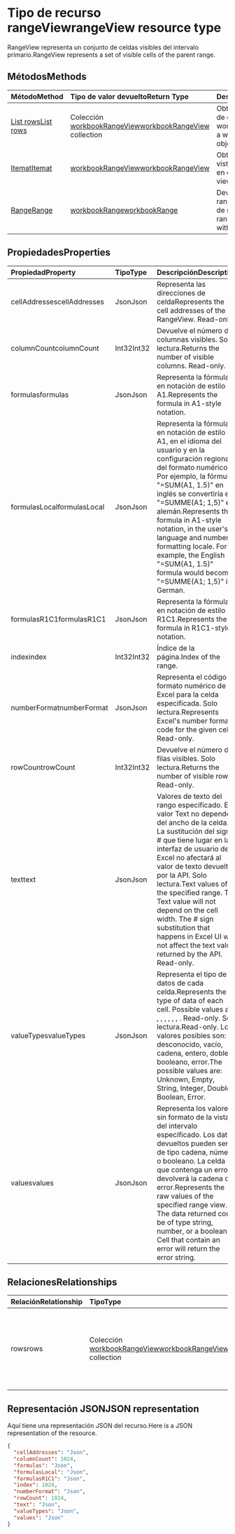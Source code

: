 # <a name="rangeview-resource-type"></a><span data-ttu-id="902f1-101">Tipo de recurso rangeView</span><span class="sxs-lookup"><span data-stu-id="902f1-101">rangeView resource type</span></span>
<span data-ttu-id="902f1-102">RangeView representa un conjunto de celdas visibles del intervalo primario.</span><span class="sxs-lookup"><span data-stu-id="902f1-102">RangeView represents a set of visible cells of the parent range.</span></span>

## <a name="methods"></a><span data-ttu-id="902f1-103">Métodos</span><span class="sxs-lookup"><span data-stu-id="902f1-103">Methods</span></span>

| <span data-ttu-id="902f1-104">Método</span><span class="sxs-lookup"><span data-stu-id="902f1-104">Method</span></span>           | <span data-ttu-id="902f1-105">Tipo de valor devuelto</span><span class="sxs-lookup"><span data-stu-id="902f1-105">Return Type</span></span>    |<span data-ttu-id="902f1-106">Descripción</span><span class="sxs-lookup"><span data-stu-id="902f1-106">Description</span></span>|
|:---------------|:--------|:----------|
|[<span data-ttu-id="902f1-107">List rows</span><span class="sxs-lookup"><span data-stu-id="902f1-107">List rows</span></span>](../api/workbookrangeview_list_rows.md) |<span data-ttu-id="902f1-108">Colección [workbookRangeView](workbookrangeview.md)</span><span class="sxs-lookup"><span data-stu-id="902f1-108">[workbookRangeView](workbookrangeview.md) collection</span></span>| <span data-ttu-id="902f1-109">Obtenga una colección de objetos workbookRangeView.</span><span class="sxs-lookup"><span data-stu-id="902f1-109">Get a workbookRangeView object collection.</span></span>|
|[<span data-ttu-id="902f1-110">Itemat</span><span class="sxs-lookup"><span data-stu-id="902f1-110">Itemat</span></span>](../api/workbookrangeview_itemat.md)|[<span data-ttu-id="902f1-111">workbookRangeView</span><span class="sxs-lookup"><span data-stu-id="902f1-111">workbookRangeView</span></span>](workbookrangeview.md)|<span data-ttu-id="902f1-112">Obtenga un elemento de vista de rango basado en el índice.</span><span class="sxs-lookup"><span data-stu-id="902f1-112">Get a range view item based in index.</span></span>|
|[<span data-ttu-id="902f1-113">Range</span><span class="sxs-lookup"><span data-stu-id="902f1-113">Range</span></span>](../api/workbookrangeview_range.md)|[<span data-ttu-id="902f1-114">workbookRange</span><span class="sxs-lookup"><span data-stu-id="902f1-114">workbookRange</span></span>](range.md)|<span data-ttu-id="902f1-115">Devuelve el objeto de rango asociado a la vista de rango.</span><span class="sxs-lookup"><span data-stu-id="902f1-115">Return the range object associated with the range view</span></span>|

## <a name="properties"></a><span data-ttu-id="902f1-116">Propiedades</span><span class="sxs-lookup"><span data-stu-id="902f1-116">Properties</span></span>
| <span data-ttu-id="902f1-117">Propiedad</span><span class="sxs-lookup"><span data-stu-id="902f1-117">Property</span></span>     | <span data-ttu-id="902f1-118">Tipo</span><span class="sxs-lookup"><span data-stu-id="902f1-118">Type</span></span>   |<span data-ttu-id="902f1-119">Descripción</span><span class="sxs-lookup"><span data-stu-id="902f1-119">Description</span></span>|
|:---------------|:--------|:----------|
|<span data-ttu-id="902f1-120">cellAddresses</span><span class="sxs-lookup"><span data-stu-id="902f1-120">cellAddresses</span></span>|<span data-ttu-id="902f1-121">Json</span><span class="sxs-lookup"><span data-stu-id="902f1-121">Json</span></span>|<span data-ttu-id="902f1-122">Representa las direcciones de celda</span><span class="sxs-lookup"><span data-stu-id="902f1-122">Represents the cell addresses of the RangeView. Read-only.</span></span>
|<span data-ttu-id="902f1-123">columnCount</span><span class="sxs-lookup"><span data-stu-id="902f1-123">columnCount</span></span>|<span data-ttu-id="902f1-124">Int32</span><span class="sxs-lookup"><span data-stu-id="902f1-124">Int32</span></span>|<span data-ttu-id="902f1-p101">Devuelve el número de columnas visibles. Solo lectura.</span><span class="sxs-lookup"><span data-stu-id="902f1-p101">Returns the number of visible columns. Read-only.</span></span>|
|<span data-ttu-id="902f1-127">formulas</span><span class="sxs-lookup"><span data-stu-id="902f1-127">formulas</span></span>|<span data-ttu-id="902f1-128">Json</span><span class="sxs-lookup"><span data-stu-id="902f1-128">Json</span></span>|<span data-ttu-id="902f1-129">Representa la fórmula en notación de estilo A1.</span><span class="sxs-lookup"><span data-stu-id="902f1-129">Represents the formula in A1-style notation.</span></span> |
|<span data-ttu-id="902f1-130">formulasLocal</span><span class="sxs-lookup"><span data-stu-id="902f1-130">formulasLocal</span></span>|<span data-ttu-id="902f1-131">Json</span><span class="sxs-lookup"><span data-stu-id="902f1-131">Json</span></span>|<span data-ttu-id="902f1-p102">Representa la fórmula en notación de estilo A1, en el idioma del usuario y en la configuración regional del formato numérico. Por ejemplo, la fórmula "=SUM(A1, 1.5)" en inglés se convertiría en "=SUMME(A1; 1,5)" en alemán.</span><span class="sxs-lookup"><span data-stu-id="902f1-p102">Represents the formula in A1-style notation, in the user's language and number-formatting locale. For example, the English "=SUM(A1, 1.5)" formula would become "=SUMME(A1; 1,5)" in German.</span></span>    |
|<span data-ttu-id="902f1-134">formulasR1C1</span><span class="sxs-lookup"><span data-stu-id="902f1-134">formulasR1C1</span></span>|<span data-ttu-id="902f1-135">Json</span><span class="sxs-lookup"><span data-stu-id="902f1-135">Json</span></span>|<span data-ttu-id="902f1-136">Representa la fórmula en notación de estilo R1C1.</span><span class="sxs-lookup"><span data-stu-id="902f1-136">Represents the formula in R1C1-style notation.</span></span>   |
|<span data-ttu-id="902f1-137">index</span><span class="sxs-lookup"><span data-stu-id="902f1-137">index</span></span>|<span data-ttu-id="902f1-138">Int32</span><span class="sxs-lookup"><span data-stu-id="902f1-138">Int32</span></span>|<span data-ttu-id="902f1-139">Índice de la página.</span><span class="sxs-lookup"><span data-stu-id="902f1-139">Index of the range.</span></span>|
|<span data-ttu-id="902f1-140">numberFormat</span><span class="sxs-lookup"><span data-stu-id="902f1-140">numberFormat</span></span>|<span data-ttu-id="902f1-141">Json</span><span class="sxs-lookup"><span data-stu-id="902f1-141">Json</span></span>|<span data-ttu-id="902f1-p103">Representa el código de formato numérico de Excel para la celda especificada. Solo lectura.</span><span class="sxs-lookup"><span data-stu-id="902f1-p103">Represents Excel's number format code for the given cell. Read-only.</span></span> |
|<span data-ttu-id="902f1-144">rowCount</span><span class="sxs-lookup"><span data-stu-id="902f1-144">rowCount</span></span>|<span data-ttu-id="902f1-145">Int32</span><span class="sxs-lookup"><span data-stu-id="902f1-145">Int32</span></span>|<span data-ttu-id="902f1-p104">Devuelve el número de filas visibles. Solo lectura.</span><span class="sxs-lookup"><span data-stu-id="902f1-p104">Returns the number of visible rows. Read-only.</span></span>  |
|<span data-ttu-id="902f1-148">text</span><span class="sxs-lookup"><span data-stu-id="902f1-148">text</span></span>|<span data-ttu-id="902f1-149">Json</span><span class="sxs-lookup"><span data-stu-id="902f1-149">Json</span></span>|<span data-ttu-id="902f1-p105">Valores de texto del rango especificado. El valor Text no dependerá del ancho de la celda. La sustitución del signo # que tiene lugar en la interfaz de usuario de Excel no afectará al valor de texto devuelto por la API. Solo lectura.</span><span class="sxs-lookup"><span data-stu-id="902f1-p105">Text values of the specified range. The Text value will not depend on the cell width. The # sign substitution that happens in Excel UI will not affect the text value returned by the API. Read-only.</span></span>    |
|<span data-ttu-id="902f1-154">valueTypes</span><span class="sxs-lookup"><span data-stu-id="902f1-154">valueTypes</span></span>|<span data-ttu-id="902f1-155">Json</span><span class="sxs-lookup"><span data-stu-id="902f1-155">Json</span></span>|<span data-ttu-id="902f1-156">Representa el tipo de datos de cada celda.</span><span class="sxs-lookup"><span data-stu-id="902f1-156">Represents the type of data of each cell. Possible values are: , , , , , , . Read-only.</span></span> <span data-ttu-id="902f1-157">Solo lectura.</span><span class="sxs-lookup"><span data-stu-id="902f1-157">Read-only.</span></span> <span data-ttu-id="902f1-158">Los valores posibles son: desconocido, vacío, cadena, entero, doble, booleano, error.</span><span class="sxs-lookup"><span data-stu-id="902f1-158">The possible values are: Unknown, Empty, String, Integer, Double, Boolean, Error.</span></span> |
|<span data-ttu-id="902f1-159">values</span><span class="sxs-lookup"><span data-stu-id="902f1-159">values</span></span>|<span data-ttu-id="902f1-160">Json</span><span class="sxs-lookup"><span data-stu-id="902f1-160">Json</span></span>|<span data-ttu-id="902f1-p107">Representa los valores sin formato de la vista del intervalo especificado. Los datos devueltos pueden ser de tipo cadena, número o booleano. La celda que contenga un error devolverá la cadena de error.</span><span class="sxs-lookup"><span data-stu-id="902f1-p107">Represents the raw values of the specified range view. The data returned could be of type string, number, or a boolean. Cell that contain an error will return the error string.</span></span>   |

## <a name="relationships"></a><span data-ttu-id="902f1-164">Relaciones</span><span class="sxs-lookup"><span data-stu-id="902f1-164">Relationships</span></span>
| <span data-ttu-id="902f1-165">Relación</span><span class="sxs-lookup"><span data-stu-id="902f1-165">Relationship</span></span> | <span data-ttu-id="902f1-166">Tipo</span><span class="sxs-lookup"><span data-stu-id="902f1-166">Type</span></span>   |<span data-ttu-id="902f1-167">Descripción</span><span class="sxs-lookup"><span data-stu-id="902f1-167">Description</span></span>|
|:---------------|:--------|:----------|
|<span data-ttu-id="902f1-168">rows</span><span class="sxs-lookup"><span data-stu-id="902f1-168">rows</span></span>|<span data-ttu-id="902f1-169">Colección [workbookRangeView](workbookrangeview.md)</span><span class="sxs-lookup"><span data-stu-id="902f1-169">[workbookRangeView](workbookrangeview.md) collection</span></span>| <span data-ttu-id="902f1-p108">Representa una colección de vistas de intervalo asociadas a este. Solo lectura.    Solo lectura.</span><span class="sxs-lookup"><span data-stu-id="902f1-p108">Represents a collection of range views associated with the range. Read-only.    Read-only.</span></span>|

## <a name="json-representation"></a><span data-ttu-id="902f1-173">Representación JSON</span><span class="sxs-lookup"><span data-stu-id="902f1-173">JSON representation</span></span>
<span data-ttu-id="902f1-174">Aquí tiene una representación JSON del recurso.</span><span class="sxs-lookup"><span data-stu-id="902f1-174">Here is a JSON representation of the resource.</span></span>
<!-- {
  "blockType": "resource",
  "baseType": "microsoft.graph.entity",
  "optionalProperties": [  ],
  "@odata.type": "microsoft.graph.workbookRangeView"
}-->
```json
{
  "cellAddresses": "Json",
  "columnCount": 1024,
  "formulas": "Json",
  "formulasLocal": "Json",
  "formulasR1C1": "Json",
  "index": 1024,
  "numberFormat": "Json",
  "rowCount": 1024,
  "text": "Json",
  "valueTypes": "Json",
  "values": "Json"
}
```
